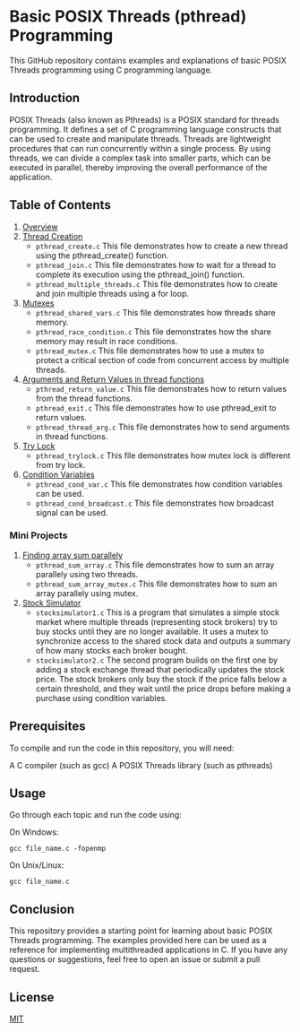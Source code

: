 # Basic POSIX Threads (pthread) Programming

This GitHub repository contains examples and explanations of basic POSIX Threads programming using C programming language.

## Introduction

POSIX Threads (also known as Pthreads) is a POSIX standard for threads programming. It defines a set of C programming language constructs that can be used to create and manipulate threads. Threads are lightweight procedures that can run concurrently within a single process. By using threads, we can divide a complex task into smaller parts, which can be executed in parallel, thereby improving the overall performance of the application.

## Table of Contents

1. [Overview](https://github.com/japnitahuja/POSIX-Threads/blob/main/Guide/overview.md)
2. [Thread Creation](https://github.com/japnitahuja/POSIX-Threads/blob/main/Guide/threadcreation.md)
   - `pthread_create.c` This file demonstrates how to create a new thread using the pthread_create() function.
   - `pthread_join.c` This file demonstrates how to wait for a thread to complete its execution using the pthread_join() function.
   - `pthread_multiple_threads.c` This file demonstrates how to create and join multiple threads using a for loop.
3. [Mutexes](https://github.com/japnitahuja/POSIX-Threads/blob/main/Guide/sharedmemory.md)
   - `pthread_shared_vars.c` This file demonstrates how threads share memory.
   - `pthread_race_condition.c` This file demonstrates how the share memory may result in race conditions.
   - `pthread_mutex.c` This file demonstrates how to use a mutex to protect a critical section of code from concurrent access by multiple threads.
4. [Arguments and Return Values in thread functions](https://github.com/japnitahuja/POSIX-Threads/blob/main/Guide/argumentandreturn.md)
   - `pthread_return_value.c` This file demonstrates how to return values from the thread functions. <br />
   - `pthread_exit.c` This file demonstrates how to use pthread_exit to return values. <br />
   - `pthread_thread_arg.c` This file demonstrates how to send arguments in thread functions. <br />
5. [Try Lock](https://github.com/japnitahuja/POSIX-Threads/blob/main/Guide/trylock.md)
   - `pthread_trylock.c` This file demonstrates how mutex lock is different from try lock. <br />
6. [Condition Variables](https://github.com/japnitahuja/POSIX-Threads/blob/main/Guide/conditionvar.md)
   - `pthread_cond_var.c` This file demonstrates how condition variables can be used. <br />
   - `pthread_cond_broadcast.c` This file demonstrates how broadcast signal can be used. <br />

### Mini Projects

1. [Finding array sum parallely](https://github.com/japnitahuja/POSIX-Threads/blob/main/Guide/sumarray.md)
   - `pthread_sum_array.c` This file demonstrates how to sum an array parallely using two threads. <br />
   - `pthread_sum_array_mutex.c` This file demonstrates how to sum an array parallely using mutex. <br />
2. [Stock Simulator](https://github.com/japnitahuja/POSIX-Threads/blob/main/Guide/stocksimulator.md)
   - `stocksimulator1.c` This is a program that simulates a simple stock market where multiple threads (representing stock brokers) try to buy stocks until they are no longer available. It uses a mutex to synchronize access to the shared stock data and outputs a summary of how many stocks each broker bought. <br />
   - `stocksimulator2.c` The second program builds on the first one by adding a stock exchange thread that periodically updates the stock price. The stock brokers only buy the stock if the price falls below a certain threshold, and they wait until the price drops before making a purchase using condition variables. <br />

## Prerequisites

To compile and run the code in this repository, you will need:

A C compiler (such as gcc)
A POSIX Threads library (such as pthreads)

## Usage

Go through each topic and run the code using:

On Windows:

```
gcc file_name.c -fopenmp
```

On Unix/Linux:

```
gcc file_name.c
```

## Conclusion

This repository provides a starting point for learning about basic POSIX Threads programming. The examples provided here can be used as a reference for implementing multithreaded applications in C. If you have any questions or suggestions, feel free to open an issue or submit a pull request.

## License

[MIT](https://choosealicense.com/licenses/mit/)
